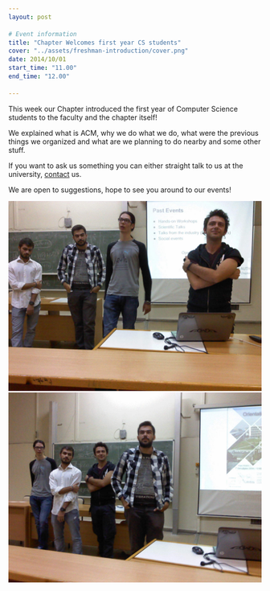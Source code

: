 ```yaml
---
layout: post

# Event information
title: "Chapter Welcomes first year CS students"
cover: "../assets/freshman-introduction/cover.png"
date: 2014/10/01
start_time: "11.00"
end_time: "12.00"

---
```


This week our Chapter introduced the first year of Computer Science students to the faculty and the chapter itself!

We explained what is ACM, why we do what we do, what were the previous things we organized and what are we planning to do nearby and some other stuff.

If you want to ask us something you can either straight talk to us at the university, [contact](/contact) us.

We are open to suggestions, hope to see you around to our events!

![photo_1](../assets/freshman-introduction/DSC00204.jpg)
![photo_2](../assets/freshman-introduction/DSC00207.jpg)
